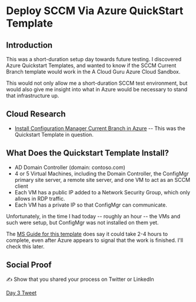 # Deploy SCCM Via Azure QuickStart Template

## Introduction

This was a short-duration setup day towards future testing. I discovered Azure Quickstart Templates, and wanted to know if the SCCM Current Branch template would work in the A Cloud Guru Azure Cloud Sandbox. 

This would not only allow me a short-duration SCCM test environment, but would also give me insight into what in Azure would be necessary to stand that infrastructure up. 

## Cloud Research

- [Install Configuration Manager Current Branch in Azure](https://azure.microsoft.com/en-us/resources/templates/sccm-currentbranch/) -- This was the Quickstart Template in question. 

## What Does the Quickstart Template Install?

- AD Domain Controller (domain: contoso.com)
- 4 or 5 Virtual Machines, including the Domain Controller, the ConfigMgr primary site server, a remote site server, and one VM to act as an SCCM client
- Each VM has a public IP added to a Network Security Group, which only allows in RDP traffic.
- Each VM has a private IP so that ConfigMgr can communicate.

Unfortunately, in the time I had today -- roughly an hour -- the VMs and such were setup, but ConfigMgr was not installed on them yet. 

The [MS Guide for this template](https://docs.microsoft.com/en-us/mem/configmgr/core/get-started/azure-template) does say it could take 2-4 hours to complete, even after Azure appears to signal that the work is finished. I'll check this later.

## Social Proof

✍️ Show that you shared your process on Twitter or LinkedIn

[Day 3 Tweet](https://twitter.com/craigtwall/status/1393035834719449090)
